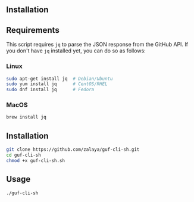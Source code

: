 ## Installation

## Requirements

This script requires `jq` to parse the JSON response from the GitHub API. If you don't have `jq` installed yet, you can do so as follows:

### Linux

```bash
sudo apt-get install jq  # Debian/Ubuntu
sudo yum install jq      # CentOS/RHEL
sudo dnf install jq      # Fedora
```

### MacOS

```bash
brew install jq
```

## Installation

```bash
git clone https://github.com/zalaya/guf-cli-sh.git
cd guf-cli-sh
chmod +x guf-cli-sh.sh
```

## Usage

```
./guf-cli-sh
```